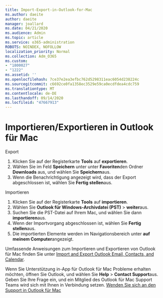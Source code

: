 ```yaml
---
title: Import-Export-in-Outlook-for-Mac
ms.author: daeite
author: daeite
manager: joallard
ms.date: 04/21/2020
ms.audience: Admin
ms.topic: article
ms.service: o365-administration
ROBOTS: NOINDEX, NOFOLLOW
localization_priority: Normal
ms.collection: Adm_O365
ms.custom:
- "1800027"
- "1222"
ms.assetid: ''
ms.openlocfilehash: 7ce37e2ea3efbc762d5298311eac6054d238224c
ms.sourcegitcommit: c6692ce0fa1358ec3529e59ca0ecdfdea4cdc759
ms.translationtype: MT
ms.contentlocale: de-DE
ms.lasthandoff: 09/14/2020
ms.locfileid: "47667913"
---
```

# <a name="importexport-in-outlook-for-mac"></a>Importieren/Exportieren in Outlook für Mac 

Export
1. Klicken Sie auf der Registerkarte **Tools** auf **exportieren**.
2. Wählen Sie im Feld **Speichern** unter unter **Favoriten**den Ordner **Downloads** aus, und wählen Sie **Speichern**aus.
3. Wenn die Benachrichtigung angezeigt wird, dass der Export abgeschlossen ist, wählen Sie **Fertig stellen**aus.

Importieren
1. Klicken Sie auf der Registerkarte **Tools** auf **importieren**.
2. Wählen Sie **Outlook für Windows-Archivdatei (PST)**  >  **weiter**aus.
3. Suchen Sie die PST-Datei auf Ihrem Mac, und wählen Sie dann **importieren**aus.
4. Wenn der Importvorgang abgeschlossen ist, wählen Sie **Fertig stellen**aus.
5. Die importierten Elemente werden im Navigationsbereich unter **auf meinem Computer**angezeigt.

Umfassende Anweisungen zum Importieren und Exportieren von Outlook für Mac finden Sie unter [Import and Export Outlook Email, Contacts, and Calendar](https://support.office.com/article/92577192-3881-4502-b79d-c3bbada6c8ef#ID0EAACAAA=Mac). 

Wenn Sie Unterstützung in-App für Outlook für Mac Probleme erhalten möchten, öffnen Sie Outlook, und wählen Sie **Help**  >  **Contact Support**aus. Geben Sie Ihre Frage ein, und ein Mitglied des Outlook für Mac Support Teams wird sich mit Ihnen in Verbindung setzen. [Wenden Sie sich an den Support in Outlook für Mac](https://go.microsoft.com/fwlink/?linkid=2002400&clcid=0x409)